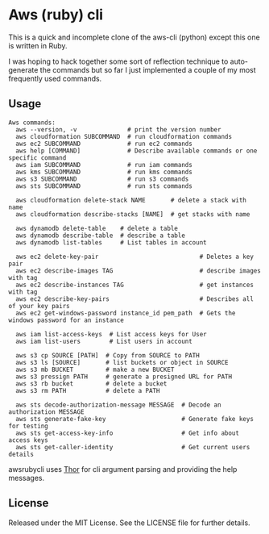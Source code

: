 # Aws (ruby) cli

This is a quick and incomplete clone of the aws-cli (python) except this one is written in Ruby.

I was hoping to hack together some sort of reflection technique to auto-generate the commands but so far I just implemented a couple of my most frequently used commands.

## Usage

    Aws commands:
      aws --version, -v              # print the version number
      aws cloudformation SUBCOMMAND  # run cloudformation commands
      aws ec2 SUBCOMMAND             # run ec2 commands
      aws help [COMMAND]             # Describe available commands or one specific command
      aws iam SUBCOMMAND             # run iam commands
      aws kms SUBCOMMAND             # run kms commands
      aws s3 SUBCOMMAND              # run s3 commands
      aws sts SUBCOMMAND             # run sts commands

      aws cloudformation delete-stack NAME       # delete a stack with name
      aws cloudformation describe-stacks [NAME]  # get stacks with name

      aws dynamodb delete-table    # delete a table
      aws dynamodb describe-table  # describe a table
      aws dynamodb list-tables     # List tables in account

      aws ec2 delete-key-pair                            # Deletes a key pair
      aws ec2 describe-images TAG                        # describe images with tag
      aws ec2 describe-instances TAG                     # get instances with tag
      aws ec2 describe-key-pairs                         # Describes all of your key pairs
      aws ec2 get-windows-password instance_id pem_path  # Gets the windows password for an instance

      aws iam list-access-keys  # List access keys for User
      aws iam list-users        # List users in account

      aws s3 cp SOURCE [PATH]  # Copy from SOURCE to PATH
      aws s3 ls [SOURCE]       # list buckets or object in SOURCE
      aws s3 mb BUCKET         # make a new BUCKET
      aws s3 pressign PATH     # generate a presigned URL for PATH
      aws s3 rb bucket         # delete a bucket
      aws s3 rm PATH           # delete a PATH

      aws sts decode-authorization-message MESSAGE  # Decode an authorization MESSAGE
      aws sts generate-fake-key                     # Generate fake keys for testing
      aws sts get-access-key-info                   # Get info about access keys
      aws sts get-caller-identity                   # Get current users details


awsrubycli uses [Thor](https://github.com/rails/thor) for cli argument parsing and providing the help messages.

## License

Released under the MIT License. See the LICENSE file for further details.
